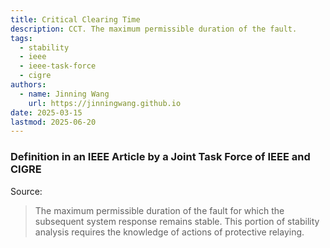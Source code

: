 ```yaml
---
title: Critical Clearing Time
description: CCT. The maximum permissible duration of the fault.
tags:
  - stability
  - ieee
  - ieee-task-force
  - cigre
authors:
  - name: Jinning Wang
    url: https://jinningwang.github.io
date: 2025-03-15
lastmod: 2025-06-20
---
```


### Definition in an IEEE Article by a Joint Task Force of IEEE and CIGRE

Source: <d-cite key="kundur2004stability"></d-cite>

> The maximum permissible duration of the fault for which the subsequent system response remains stable. This portion of stability analysis requires the knowledge of actions of protective relaying.
